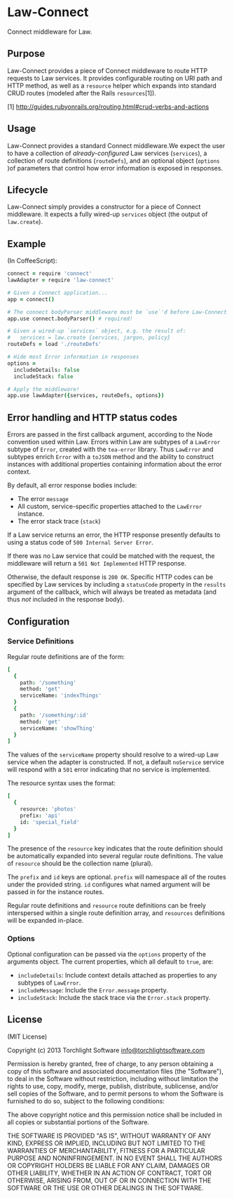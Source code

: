 # Law-Connect

Connect middleware for Law.

## Purpose
Law-Connect provides a piece of Connect middleware to route HTTP requests
to Law services. It provides configurable routing on URI path and HTTP
method, as well as a `resource` helper which expands into standard CRUD
routes (modeled after the Rails `resources`[1]).

[1] http://guides.rubyonrails.org/routing.html#crud-verbs-and-actions

## Usage
Law-Connect provides a standard Connect middleware.We expect the user to have a
collection of _already-configured_ Law services (`services`), a collection of
route definitions (`routeDefs`), and an optional object (`options` )of parameters
that control how error information is exposed in responses.

## Lifecycle
Law-Connect simply provides a constructor for a piece of Connect middleware.
It expects a fully wired-up `services` object (the output of `law.create`).

## Example
(In CoffeeScript):

```coffee
connect = require 'connect'
lawAdapter = require 'law-connect'

# Given a Connect application...
app = connect()

# The connect bodyParser middleware must be `use`'d before Law-Connect
app.use connect.bodyParser() # required!

# Given a wired-up `services` object, e.g. the result of:
#   services = law.create {services, jargon, policy}
routeDefs = load './routeDefs'

# Hide most Error information in responses
options =
  includeDetails: false
  includeStack: false

# Apply the middleware!
app.use lawAdapter({services, routeDefs, options})
```

## Error handling and HTTP status codes

Errors are passed in the first callback argument, according to the Node convention
used within Law. Errors within Law are subtypes of a `LawError` subtype of `Error`,
created with the `tea-error` library. Thus `LawError` and subtypes enrich `Error`
with a `toJSON` method and the ability to construct instances with additional
properties containing information about the error context.

By default, all error response bodies include:
- The error `message`
- All custom, service-specific properties attached to the `LawError` instance.
- The error stack trace (`stack`)

If a Law service returns an error, the HTTP response presently defaults to using a
status code of `500 Internal Server Error`.

If there was no Law service that could be matched with the request, the middleware
will return a `501 Not Implemented` HTTP response.

Otherwise, the default response is `200 OK`. Specific HTTP codes can be specified by
Law services by including a `statusCode` property in the `results` argument of the
callback, which will always be treated as metadata (and thus _not_ included in the
response body).


## Configuration

### Service Definitions
Regular route definitions are of the form:

```coffee
[
  {
    path: '/something'
    method: 'get'
    serviceName: 'indexThings'
  }
  {
    path: '/something/:id'
    method: 'get'
    serviceName: 'showThing'
  }
]
```
The values of the `serviceName` property should resolve to a wired-up Law service
when the adapter is constructed. If not, a default `noService` service will respond
with a `501` error indicating that no service is implemented.

The resource syntax uses the format:

```coffee
[
  {
    resource: 'photos'
    prefix: 'api'
    id: 'special_field'
  }
]
```
The presence of the `resource` key indicates that the route definition should be automatically expanded
into several regular route definitions. The value of `resource` should be the collection name (plural).

The `prefix` and `id` keys are optional.  `prefix` will namespace all of the routes under the provided string.  `id` configures what named argument will be passed in for the instance routes.

Regular route definitions and `resource` route definitions can be freely interspersed within
a single route definition array, and `resources` definitions will be expanded in-place.

### Options

Optional configuration can be passed via the `options` property of the arguments
object. The current properties, which all default to `true`, are:

- `includeDetails`: Include context details attached as properties to any subtypes of `LawError`.
- `includeMessage`: Include the `Error.message` property.
- `includeStack`: Include the stack trace via the `Error.stack` property.

## License

(MIT License)

Copyright (c) 2013 Torchlight Software <info@torchlightsoftware.com>

Permission is hereby granted, free of charge, to any person obtaining
a copy of this software and associated documentation files (the
"Software"), to deal in the Software without restriction, including
without limitation the rights to use, copy, modify, merge, publish,
distribute, sublicense, and/or sell copies of the Software, and to
permit persons to whom the Software is furnished to do so, subject to
the following conditions:

The above copyright notice and this permission notice shall be
included in all copies or substantial portions of the Software.

THE SOFTWARE IS PROVIDED "AS IS", WITHOUT WARRANTY OF ANY KIND,
EXPRESS OR IMPLIED, INCLUDING BUT NOT LIMITED TO THE WARRANTIES OF
MERCHANTABILITY, FITNESS FOR A PARTICULAR PURPOSE AND
NONINFRINGEMENT. IN NO EVENT SHALL THE AUTHORS OR COPYRIGHT HOLDERS BE
LIABLE FOR ANY CLAIM, DAMAGES OR OTHER LIABILITY, WHETHER IN AN ACTION
OF CONTRACT, TORT OR OTHERWISE, ARISING FROM, OUT OF OR IN CONNECTION
WITH THE SOFTWARE OR THE USE OR OTHER DEALINGS IN THE SOFTWARE.

